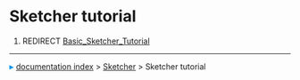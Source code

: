 # Sketcher tutorial
1.  REDIRECT [Basic_Sketcher_Tutorial](Basic_Sketcher_Tutorial.md)



---
![](images/Right_arrow.png) [documentation index](../README.md) > [Sketcher](Sketcher_Workbench.md) > Sketcher tutorial
